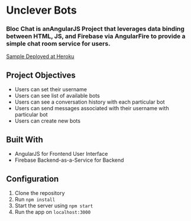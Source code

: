 # Unclever Bots

### Bloc Chat is anAngularJS Project that leverages data binding between HTML, JS, and Firebase via AngularFire to provide a simple chat room service for users.

[Sample Deployed at Heroku](https://unclever-bots.herokuapp.com/)

## Project Objectives

- Users can set their username
- Users can see list of available bots
- Users can see a conversation history with each particular bot
- Users can send messages associated with their username with particular bot
- Users can create new bots

## Built With

- AngularJS for Frontend User Interface
- Firebase Backend-as-a-Service for Backend

## Configuration

1. Clone the repository
2. Run `npm install`
4. Start the server using `npm start`
5. Run the app on `localhost:3000`
